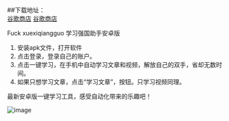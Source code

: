 ##下载地址：<br>
[谷歌商店](https://play.google.com/store/apps/details?id=cn.mkblog.www.mkbrowser)
<a href="https://play.google.com/store/apps/details?id=cn.mkblog.www.mkbrowser"> 谷歌商店 </a>


Fuck xuexiqiangguo 学习强国助手安卓版
1. 安装apk文件，打开软件
2. 点击登录，登录自己的账户。
3. 点击一键学习，在手机中自动学习文章和视频，解放自己的双手，省却无数时间。
4. 如果只想学习文章，点击“学习文章”，按钮。只学习视频同理。

最新安卓版一键学习工具，感受自动化带来的乐趣吧！


![image](https://github.com/numberone0001/Fuck-xuexiqiangguo-android/blob/master/images/xxqg.jpg)

